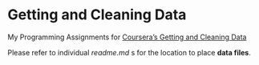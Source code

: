 # Getting and Cleaning Data
My Programming Assignments for [Coursera’s Getting and Cleaning Data](https://class.coursera.org/getdata-013/)

Please refer to individual *readme.md* s for the location to place **data files**.
